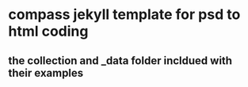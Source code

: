 # compass jekyll template for psd to html coding

## the collection and _data folder incldued with their examples